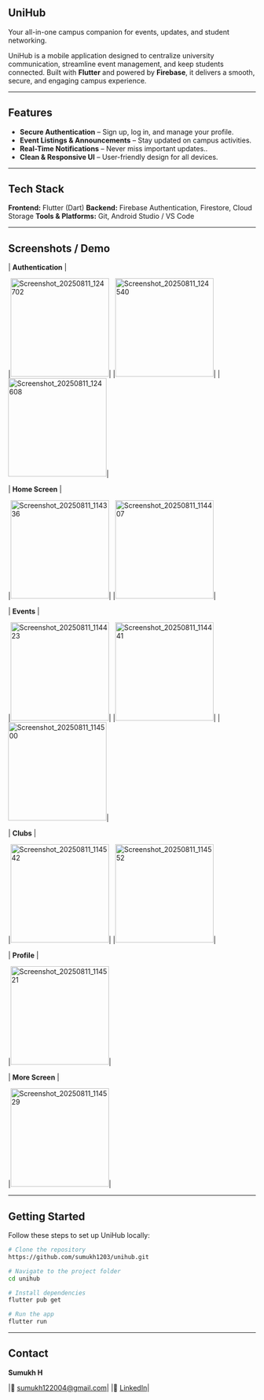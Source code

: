 ## UniHub

Your all-in-one campus companion for events, updates, and student networking.

UniHub is a mobile application designed to centralize university communication, streamline event management, and keep students connected. Built with **Flutter** and powered by **Firebase**, it delivers a smooth, secure, and engaging campus experience.

---

## Features

* **Secure Authentication** – Sign up, log in, and manage your profile.
* **Event Listings & Announcements** – Stay updated on campus activities.
* **Real-Time Notifications** – Never miss important updates..
* **Clean & Responsive UI** – User-friendly design for all devices.

---

## Tech Stack

**Frontend:** Flutter (Dart)
**Backend:** Firebase Authentication, Firestore, Cloud Storage
**Tools & Platforms:** Git, Android Studio / VS Code

---

## Screenshots / Demo

| **Authentication** |

|<img width="200" alt="Screenshot_20250811_124702" src="https://github.com/user-attachments/assets/67ee3d15-27f7-4f4c-b164-a75058a3d224" />| |<img width="200" alt="Screenshot_20250811_124540" src="https://github.com/user-attachments/assets/491320c1-ddb5-4e4e-926a-424d89bfcc7c" />| |<img width="200" alt="Screenshot_20250811_124608" src="https://github.com/user-attachments/assets/a962d387-63a3-45c3-8e63-260150b7d86a" />| 

| **Home Screen** | 

|<img width="200" alt="Screenshot_20250811_114336" src="https://github.com/user-attachments/assets/da1e8fa5-fbca-430b-9c04-cec51c9d4a01" />| |<img width="200" alt="Screenshot_20250811_114407" src="https://github.com/user-attachments/assets/880b64e6-aded-4e71-ac33-bcc15ac79d36" />| 

| **Events** |

|<img width="200" alt="Screenshot_20250811_114423" src="https://github.com/user-attachments/assets/91f6f296-dfce-46b9-9b9e-ebf44ae41482" />| |<img width="200" alt="Screenshot_20250811_114441" src="https://github.com/user-attachments/assets/b5ce5c63-fd1d-4f8e-9e80-9e125ab9981d" />| |<img width="200" alt="Screenshot_20250811_114500" src="https://github.com/user-attachments/assets/879dac61-3260-48fd-9aeb-728d8cd4e272" />|

| **Clubs** |

|<img width="200" alt="Screenshot_20250811_114542" src="https://github.com/user-attachments/assets/09c348f3-251d-4b95-951f-c2c3ff3f4c4f" />| |<img width="200" alt="Screenshot_20250811_114552" src="https://github.com/user-attachments/assets/9f6fefd5-78d1-47e0-a73a-61c2fce82dc5" />|

| **Profile** |

|<img width="200" alt="Screenshot_20250811_114521" src="https://github.com/user-attachments/assets/dd0b7b17-6558-418d-a500-ca1b4855140f" />|

| **More Screen** |

|<img width="200"  alt="Screenshot_20250811_114529" src="https://github.com/user-attachments/assets/a8a707d5-0ca7-4159-b952-1a1b9d9ed29e" />|

---

## Getting Started

Follow these steps to set up UniHub locally:

```bash
# Clone the repository
https://github.com/sumukh1203/unihub.git

# Navigate to the project folder
cd unihub

# Install dependencies
flutter pub get

# Run the app
flutter run
```

---

## Contact

**Sumukh H**

|📧 [sumukh122004@gmail.com](mailto:sumukh122004@gmail.com)|
|🔗 [LinkedIn](www.linkedin.com/in/sumukh-h-566884286)|
